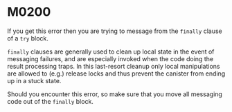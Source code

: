 # M0200

If you get this error then you are trying to message from
the `finally` clause of a `try` block.

`finally` clauses are generally used to clean up local state
in the event of messaging failures, and are especially invoked when
the code doing the result processing traps. In this last-resort cleanup
only local manipulations are allowed to (e.g.) release locks and thus
prevent the canister from ending up in a stuck state.

Should you encounter this error, so make sure that you move all messaging
code out of the `finally` block.
